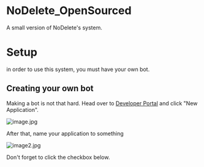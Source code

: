 # NoDelete_OpenSourced
A small version of NoDelete's system.

# Setup
in order to use this system, you must have your own bot.

## Creating your own bot

Making a bot is not that hard. Head over to [Developer Portal](https://discord.com/developers/applications/) and click "New Application".

![image.jpg](https://ironworks.neocities.org/assets/STEP1_1.PNG)

After that, name your application to something

![image2.jpg](https://ironworks.neocities.org/assets/STEP1_2.PNG)

Don't forget to click the checkbox below.
